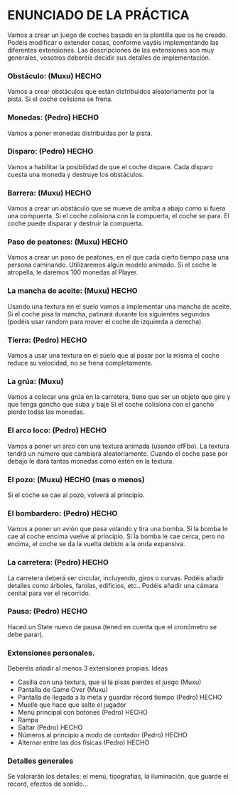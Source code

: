 # ENUNCIADO DE LA PRÁCTICA

Vamos a crear un juego de coches basado en la plantilla que os he creado. Podéis modificar o extender cosas, conforme vayáis implementando las diferentes extensiones.
Las descripciones de las extensiones son muy generales, vosotros deberéis decidir sus detalles de implementación.

### Obstáculo:	(Muxu) HECHO

Vamos a crear obstáculos que están distribuidos aleatoriamente por la pista.
Si el coche colisiona se frena.

### Monedas: (Pedro)	HECHO

Vamos a poner monedas distribuidas por la pista. 

### Disparo: (Pedro)	HECHO

Vamos a habilitar la posibilidad de que el coche dispare. Cada disparo cuesta una moneda y destruye los obstáculos.


### Barrera:	(Muxu) HECHO

Vamos a crear un obstáculo que se mueve de arriba a abajo como si fuera una compuerta. 
Si el coche colisiona con la compuerta, el coche se para.
El coche puede disparar y destruir la compuerta.

### Paso de peatones:	(Muxu) HECHO

Vamos a crear un paso de peatones, en el que cada cierto tiempo pasa una persona caminando. 
Utilizaremos algún modelo animado.
Si el coche le atropella, le daremos 100 monedas al Player.


### La mancha de aceite:	(Muxu) HECHO

Usando una textura en el suelo vamos a implementar una mancha de aceite. Si el coche pisa la mancha, patinará durante los siguientes segundos (podéis usar random para mover el coche de izquierda a derecha).

### Tierra:	(Pedro)	HECHO

Vamos a usar una textura en el suelo que al pasar por la misma el coche reduce su velocidad, no se frena completamente. 


### La grúa:	(Muxu)

Vamos a colocar una grúa en la carretera, tiene que ser un objeto que gire y que tenga gancho que suba y baje
Si el coche colisiona con el gancho pierde todas las monedas.

### El arco loco:	(Pedro)	HECHO

Vamos a poner un arco con una textura animada (usando ofFbo). 
La textura tendrá un número que cambiará aleatoriamente.
Cuando el coche pase por debajo le dará tantas monedas como estén en la textura.


### El pozo:	(Muxu) HECHO (mas o menos)

Si el coche se cae al pozo, volverá al principio.


### El bombardero:	(Pedro)	HECHO

Vamos a poner un avión que pasa volando y tira una bomba. 
Si la bomba le cae al coche encima vuelve al principio.
Si la bomba le cae cerca, pero no encima, el coche se da la vuelta debido a la onda expansiva. 

### La carretera:	(Pedro)	HECHO

La carretera deberá ser circular, incluyendo, giros o curvas.
Podéis añadir detalles como árboles, farolas, edificios, etc..
Podéis añadir una cámara cenital para ver el recorrido.

### Pausa:	(Pedro)	HECHO

Haced un State nuevo de pausa (tened en cuenta que el cronómetro se debe parar).

### Extensiones personales.

Deberéis añadir al menos 3 extensiones propias.
Ideas
- Casilla con una textura, que si la pisas pierdes el juego (Muxu)
- Pantalla de Game Over (Muxu)
- Pantalla de llegada a la meta y guardar récord tiempo	(Pedro)	HECHO
- Muelle que hace que salte el jugador
- Menú principal con botones  (Pedro)	HECHO
- Rampa
- Saltar  (Pedro)	HECHO
- Números al principio a modo de contador  (Pedro)  HECHO
- Alternar entre las dos físicas (Pedro)  HECHO

### Detalles generales

Se valorarán los detalles: el menú, tipografías, la iluminación, que guarde el record, efectos de sonido...